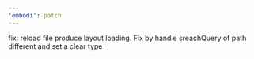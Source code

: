 ```yaml
---
'embodi': patch
---
```


fix: reload file produce layout loading. Fix by handle sreachQuery of path different and set a clear type
